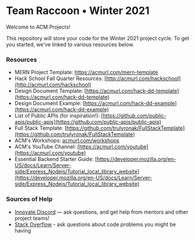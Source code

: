 # Team Raccoon • Winter 2021

Welcome to ACM Projects! 

This repository will store your code for the Winter 2021 project cycle. To get you started, we've linked to various resources below.


### Resources

-  MERN Project Template: [https://acmurl.com/mern-template
](https://acmurl.com/mern-template)
-  Hack School Fall Quarter Resources: [http://acmurl.com/hackschool](http://acmurl.com/hackschool)
-  Design Document Template: [https://acmurl.com/hack-dd-template](https://acmurl.com/hack-dd-template)
-  Design Document Example: [https://acmurl.com/hack-dd-example](https://acmurl.com/hack-dd-example)
-  List of Public APIs (for inspiration!): [https://github.com/public-apis/public-apis](https://github.com/public-apis/public-apis)
-  Full Stack Template: [https://github.com/trulyronak/FullStackTemplate](https://github.com/trulyronak/FullStackTemplate)
-  ACM's Workshops: [acmurl.com/workshops](https://acmurl.com/workshops)
-  ACM's YouTube Channel: [https://acmurl.com/youtube](https://acmurl.com/youtube)
-  Essential Backend Starter Guide: [https://developer.mozilla.org/en-US/docs/Learn/Server-side/Express_Nodejs/Tutorial_local_library_website](https://developer.mozilla.org/en-US/docs/Learn/Server-side/Express_Nodejs/Tutorial_local_library_website)



### Sources of Help

- [Innovate Discord](https://acmurl.com/innovate-disc) — ask questions, and get help from mentors and other project teams!
- [Stack Overflow](https://stackoverflow.com) - ask questions about code problems you might be having
